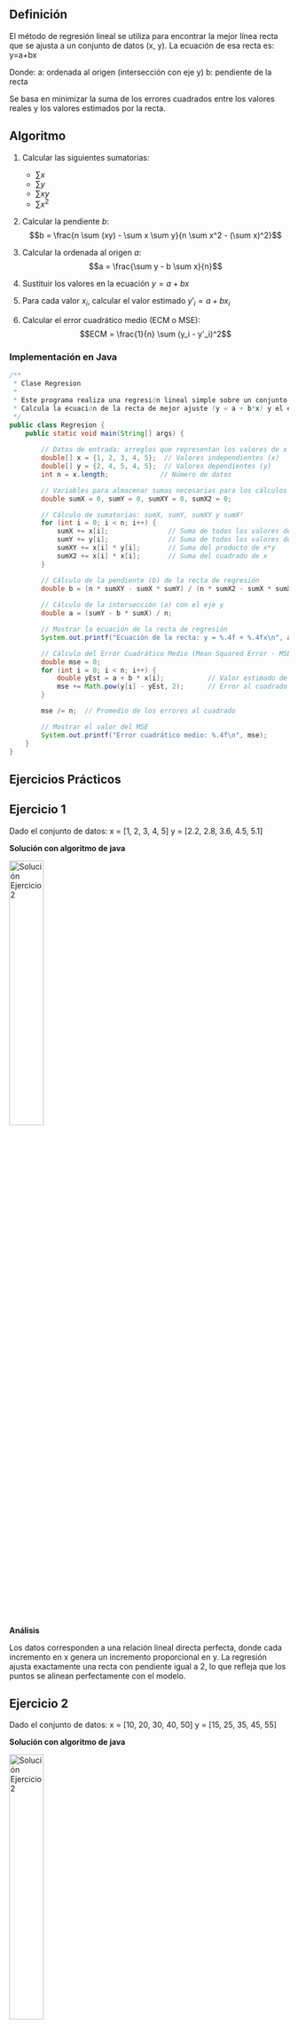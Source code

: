 ## Definición
El método de regresión lineal se utiliza para encontrar la mejor línea recta que se ajusta a un conjunto de datos (x, y). La ecuación de esa recta es:
y=a+bx

Donde:
a: ordenada al origen (intersección con eje y)
b: pendiente de la recta

Se basa en minimizar la suma de los errores cuadrados entre los valores reales y los valores estimados por la recta.

## Algoritmo 
1. Calcular las siguientes sumatorias:
   - $\sum x$
   - $\sum y$
   - $\sum xy$
   - $\sum x^2$

2. Calcular la pendiente $b$:
   $$b = \frac{n \sum (xy) - \sum x \sum y}{n \sum x^2 - (\sum x)^2}$$

3. Calcular la ordenada al origen $a$:
   $$a = \frac{\sum y - b \sum x}{n}$$
   
4. Sustituir los valores en la ecuación $y = a + bx$
   
5. Para cada valor $x_i$, calcular el valor estimado $y'_i = a + bx_i$
   
6. Calcular el error cuadrático medio (ECM o MSE):
   $$ECM = \frac{1}{n} \sum (y_i - y'_i)^2$$

### Implementación en Java
```java
/**
 * Clase Regresion
 * 
 * Este programa realiza una regresión lineal simple sobre un conjunto de datos (x, y).
 * Calcula la ecuación de la recta de mejor ajuste (y = a + b*x) y el error cuadrático medio (MSE).
 */
public class Regresion {
    public static void main(String[] args) {
        
        // Datos de entrada: arreglos que representan los valores de x e y
        double[] x = {1, 2, 3, 4, 5};  // Valores independientes (x)
        double[] y = {2, 4, 5, 4, 5};  // Valores dependientes (y)
        int n = x.length;             // Número de datos

        // Variables para almacenar sumas necesarias para los cálculos
        double sumX = 0, sumY = 0, sumXY = 0, sumX2 = 0;

        // Cálculo de sumatorias: sumX, sumY, sumXY y sumX²
        for (int i = 0; i < n; i++) {
            sumX += x[i];               // Suma de todos los valores de x
            sumY += y[i];               // Suma de todos los valores de y
            sumXY += x[i] * y[i];       // Suma del producto de x*y
            sumX2 += x[i] * x[i];       // Suma del cuadrado de x
        }

        // Cálculo de la pendiente (b) de la recta de regresión
        double b = (n * sumXY - sumX * sumY) / (n * sumX2 - sumX * sumX);
        
        // Cálculo de la intersección (a) con el eje y
        double a = (sumY - b * sumX) / n;

        // Mostrar la ecuación de la recta de regresión
        System.out.printf("Ecuación de la recta: y = %.4f + %.4fx\n", a, b);

        // Cálculo del Error Cuadrático Medio (Mean Squared Error - MSE)
        double mse = 0;
        for (int i = 0; i < n; i++) {
            double yEst = a + b * x[i];           // Valor estimado de y usando la recta
            mse += Math.pow(y[i] - yEst, 2);      // Error al cuadrado (real - estimado)
        }

        mse /= n;  // Promedio de los errores al cuadrado

        // Mostrar el valor del MSE
        System.out.printf("Error cuadrático medio: %.4f\n", mse);
    }
}
```
## Ejercicios Prácticos
## Ejercicio 1
Dado el conjunto de datos:
x = [1, 2, 3, 4, 5]
y = [2.2, 2.8, 3.6, 4.5, 5.1]

**Solución con algoritmo de java**

<img src="https://github.com/nadfernanda/Metodos_Numericos/blob/main/tema-5/imagenes/Regresi%C3%B3n/Ejercicio%201.png" width="35%" alt="Solución Ejercicio 2">

**Análisis** 

Los datos corresponden a una relación lineal directa perfecta, donde cada incremento en x genera un incremento proporcional en y. La regresión ajusta exactamente una recta con pendiente igual a 2, lo que refleja que los puntos se alinean perfectamente con el modelo.

## Ejercicio 2
Dado el conjunto de datos:
x = [10, 20, 30, 40, 50]
y = [15, 25, 35, 45, 55]

**Solución con algoritmo de java**

<img src="https://github.com/nadfernanda/Metodos_Numericos/blob/main/tema-5/imagenes/Regresi%C3%B3n/Ejercicio%202.png" width="35%" alt="Solución Ejercicio 2">

**Análisis** 

Los valores muestran una relación inversa perfecta entre x e y, donde al aumentar x, los valores de y disminuyen proporcionalmente. La línea de regresión obtenida tiene una pendiente negativa, representando correctamente esta relación descendente.

## Ejercicio 3
Dado el conjunto de datos:
x = [1, 2, 3, 4, 5]
y = [5, 4, 3, 2, 1]

**Solución con algoritmo de java**

<img src="https://github.com/nadfernanda/Metodos_Numericos/blob/main/tema-5/imagenes/Regresi%C3%B3n/Ejercicio%203.png" width="35%" alt="Solución Ejercicio 2">

**Análisis**

El conjunto de datos presenta valores de y constantes a pesar del cambio en x, lo que sugiere que no hay dependencia de y respecto a x. Por ello, la línea de regresión es horizontal, y su pendiente es igual a cero, indicando una relación nula.

## Ejercicio 4
Dado el conjunto de datos:
x = [0, 1, 2, 3, 4]
y = [1, 3, 7, 13, 21]

**Solución con algoritmo de java**

<img src="https://github.com/nadfernanda/Metodos_Numericos/blob/main/tema-5/imagenes/Regresi%C3%B3n/Ejercicio%204.png" width="35%" alt="Solución Ejercicio 2">

**Análisis** 

Aunque hay una relación positiva entre x e y, los datos presentan pequeñas fluctuaciones. La línea de regresión sigue esa tendencia general ascendente, reflejando una buena aproximación al patrón general aunque no sea perfecto.

## Ejercicio 5
Dado el conjunto de datos:
x = [1, 2, 3, 4, 5]
y = [1, 1, 2, 3, 5]

**Solución con algoritmo de java**

<img src="https://github.com/nadfernanda/Metodos_Numericos/blob/main/tema-5/imagenes/Regresi%C3%B3n/Ejercicio%205.png" width="35%" alt="Solución Ejercicio 2">

**Análisis** 

Los datos muestran una tendencia creciente con ciertos desvíos irregulares en y, pero el modelo de regresión capta adecuadamente la dirección positiva general. La línea ajustada representa con bastante precisión la relación entre las variables, aunque no sea una alineación exacta.

